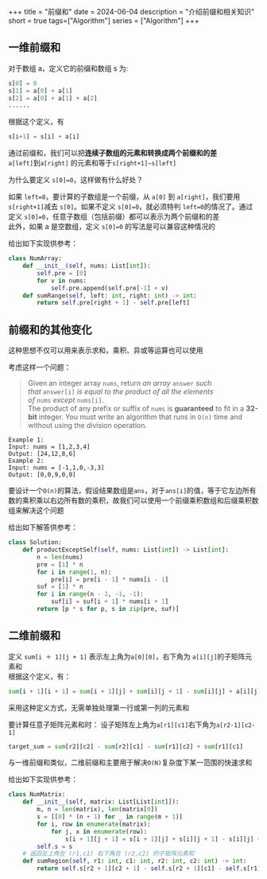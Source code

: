 +++
title = "前缀和"
date = 2024-06-04
description = "介绍前缀和相关知识"
short = true
tags=["Algorithm"]
series = ["Algorithm"]
+++
## 一维前缀和
对于数组 a，定义它的前缀和数组 s 为:
```python
s[0] = 0
s[1] = a[0] + a[1]
s[2] = a[0] + a[1] + a[2]
......
```
根据这个定义，有
```python
s[i+1] = s[i] + a[i]
```
通过前缀和，我们可以把**连续子数组的元素和转换成两个前缀和的差**  
`a[left]`到`a[right]` 的元素和等于`s[right+1]−s[left]`

为什么要定义 `s[0]=0`，这样做有什么好处？

如果 `left=0`，要计算的子数组是一个前缀，从 `a[0]` 到 `a[right]`，我们要用 `s[right+1]`减去 `s[0]`。如果不定义 `s[0]=0`，就必须特判 `left=0`的情况了。通过定义 `s[0]=0`，任意子数组（包括前缀）都可以表示为两个前缀和的差  
此外，如果 a 是空数组，定义 `s[0]=0` 的写法是可以兼容这种情况的

给出如下实现供参考：
```python
class NumArray:
    def __init__(self, nums: List[int]):
        self.pre = [0]
        for v in nums:
            self.pre.append(self.pre[-1] + v)
    def sumRange(self, left: int, right: int) -> int:
        return self.pre[right + 1] - self.pre[left]
```
## 前缀和的其他变化
这种思想不仅可以用来表示求和，乘积、异或等运算也可以使用

考虑这样一个问题：
>Given an integer array `nums`, return _an array_ `answer` _such that_ `answer[i]` _is equal to the product of all the elements of_ `nums` _except_ `nums[i]`.  
>The product of any prefix or suffix of `nums` is **guaranteed** to fit in a **32-bit** integer.
>You must write an algorithm that runs in `O(n)` time and without using the division operation.
>
	Example 1:
	Input: nums = [1,2,3,4]
	Output: [24,12,8,6]
	Example 2:
	Input: nums = [-1,1,0,-3,3]
	Output: [0,0,9,0,0]

要设计一个`O(n)`的算法，假设结果数组是`ans`，对于`ans[i]`的值，等于它左边所有数的乘积乘以右边所有数的乘积，故我们可以使用一个前缀乘积数组和后缀乘积数组来解决这个问题

给出如下解答供参考：
```python
class Solution:
    def productExceptSelf(self, nums: List[int]) -> List[int]:
        n = len(nums)
        pre = [1] * n
        for i in range(1, n):
            pre[i] = pre[i - 1] * nums[i - 1]
        suf = [1] * n
        for i in range(n - 2, -1, -1):
            suf[i] = suf[i + 1] * nums[i + 1]
        return [p * s for p, s in zip(pre, suf)]
```
## 二维前缀和
定义 `sum[i ＋ 1][j + 1]` 表示左上角为`a[0][0]`，右下角为 `a[i][j]`的子矩阵元素和  
根据这个定义，有：
```python
sum[i + 1][i + 1] = sum[i + 1][j] + sum[i][j + 1] - sum[i][j] + a[i][j]
```
采用这种定义方式，无需单独处理第一行或第一列的元素和

要计算任意子矩阵元素和时：
设子矩阵左上角为`a[r1][c1]`右下角为`a[r2-1][c2-1]`
```python
target_sum = sum[r2][c2] - sum[r2][c1] - sum[r1][c2] + sum[r1][c1]
```
与一维前缀和类似，二维前缀和主要用于解决`O(N)`复杂度下某一范围的快速求和

给出如下实现供参考：
```python
class NumMatrix:
    def __init__(self, matrix: List[List[int]]):
        m, n = len(matrix), len(matrix[0])
        s = [[0] * (n + 1) for _ in range(m + 1)]
        for i, row in enumerate(matrix):
            for j, x in enumerate(row):
                s[i + 1][j + 1] = s[i + 1][j] + s[i][j + 1] - s[i][j] + x
        self.s = s
    # 返回左上角在 (r1,c1) 右下角在 (r2,c2) 的子矩阵元素和
    def sumRegion(self, r1: int, c1: int, r2: int, c2: int) -> int:
        return self.s[r2 + 1][c2 + 1] - self.s[r2 + 1][c1] - self.s[r1][c2 + 1] + self.s[r1][c1]
```
